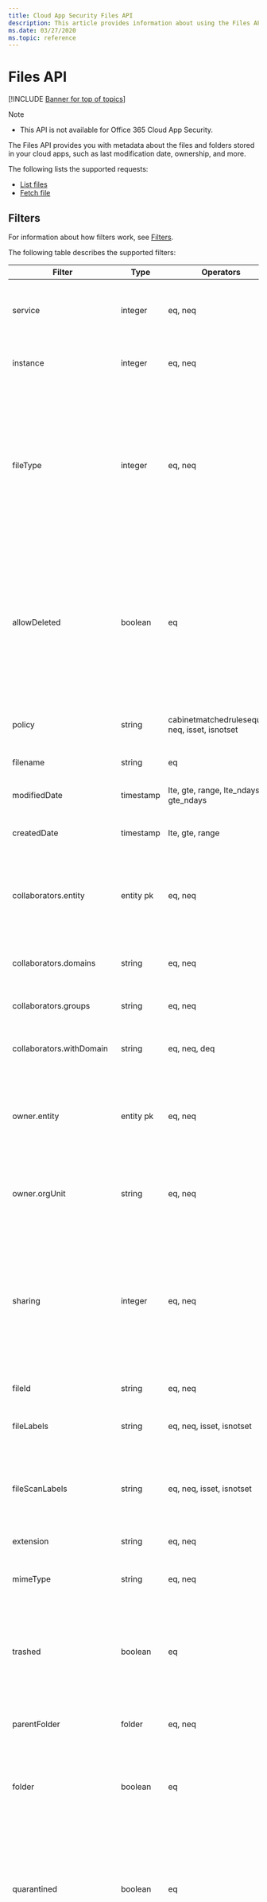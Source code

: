 ```yaml
---
title: Cloud App Security Files API
description: This article provides information about using the Files API.
ms.date: 03/27/2020
ms.topic: reference
---
```

# Files API

[!INCLUDE [Banner for top of topics](includes/banner.md)]

> [!NOTE]
> - This API is not available for Office 365 Cloud App Security.

The Files API provides you with metadata about the files and folders stored in your cloud apps, such as last modification date, ownership, and more.

The following lists the supported requests:

- [List files](api-files-list.md)
- [Fetch file](api-files-fetch.md)

## Filters

For information about how filters work, see [Filters](api-introduction.md#filters).

The following table describes the supported filters:

| Filter | Type | Operators | Description |
| --- | --- | --- | --- |
| service | integer | eq, neq | Filter files from specified app appID, for example: 11770 |
| instance | integer | eq, neq | Filter files from specified instances |
| fileType | integer | eq, neq | Filter files with the specified file type. Possible values include:<br /><br />**0**: Other<br />**1**: Document<br />**2**: Spreadsheet<br />**3**: Presentation<br />**4**: Text<br />**5**: Image<br />**6**: Folder |
| allowDeleted | boolean | eq | Possible values include:<br /><br />**true**: Returns deleted files<br />**false** or not set: Returns non-deleted (including trashed) files. This will be overridden by trashed operator |
| policy | string | cabinetmatchedrulesequals, neq, isset, isnotset | Filter activities related to the specified policies |
| filename | string | eq | Filter files by filename |
| modifiedDate | timestamp | lte, gte, range, lte_ndays, gte_ndays | Filter files by the date they were last modified |
| createdDate | timestamp | lte, gte, range | Filter files by the date they were created |
| collaborators.entity | entity pk | eq, neq | Filter files shared with specified entities. Example: `[{ "id": "entity-id", "saas": 11161, "inst": 0 }]` |
| collaborators.domains | string | eq, neq | Filter files shared with specified domains |
| collaborators.groups | string | eq, neq | Filter files shared with specified groups |
| collaborators.withDomain | string | eq, neq, deq | Filter files shared with specified domains |
| owner.entity | entity pk | eq, neq | Filter files owned by specified entities. Example: `[{ "id": "entity-id", "saas": 11161, "inst": 0 }]` |
| owner.orgUnit | string | eq, neq | Filter files with owners from specified organizational units |
| sharing | integer | eq, neq | Filter files with the specified sharing levels. Possible values include:<br /><br />**4**: Public (Internet)<br />**3**: Public<br />**2**: External<br />**1**: Internal<br />**0**: Private |
| fileId | string | eq, neq | Filter files by file ID |
| fileLabels | string | eq, neq, isset, isnotset | Filter files containing the specified file labels (tags) IDs |
| fileScanLabels | string | eq, neq, isset, isnotset | Filter files containing the specified content inspection warnings (tags) IDs |
| extension | string | eq, neq | Filter files by a given file extension |
| mimeType | string | eq, neq | Filter files by a given MIME type, must be a single string |
| trashed | boolean | eq | Possible values include:<br /><br />**true**: Returns only trashed files<br />**false**: Returns non-trashed files |
| parentFolder | folder | eq, neq | Filter files contained in the specified folders |
| folder | boolean | eq | Possible values include:<br /><br />**true**: Returns only folders<br >**false**: Returns only files |
| quarantined | boolean | eq | Possible values include:<br /><br />**true**: Returns only quarantined files<br />**false**: Returns only non-quarantined files |
| snapshotLastModifiedDate | timestamp | lte, gte, range | Filter files by the date their snapshot was last modified |

[!INCLUDE [Open support ticket](includes/support.md)]
